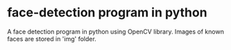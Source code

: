 # face-detection program in python

A face detection program in python using OpenCV library.
Images of known faces are stored in 'img' folder.

